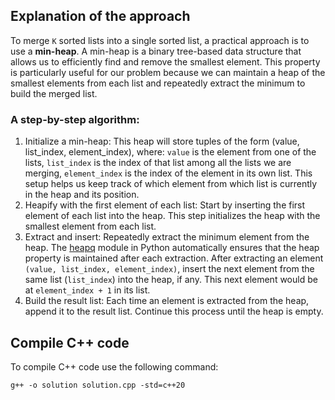 ## Explanation of the approach

To merge `K` sorted lists into a single sorted list, a practical approach is to use a **min-heap**. A min-heap is a binary tree-based data structure that allows us to efficiently find and remove the smallest element. This property is particularly useful for our problem because we can maintain a heap of the smallest elements from each list and repeatedly extract the minimum to build the merged list.

### A step-by-step algorithm:

1. Initialize a min-heap: This heap will store tuples of the form (value, list_index, element_index), where:
`value` is the element from one of the lists,
`list_index` is the index of that list among all the lists we are merging,
`element_index` is the index of the element in its own list.
This setup helps us keep track of which element from which list is currently in the heap and its position.
2. Heapify with the first element of each list: Start by inserting the first element of each list into the heap. This step initializes the heap with the smallest element from each list.
3. Extract and insert:
Repeatedly extract the minimum element from the heap. The [heapq](https://docs.python.org/3/library/heapq.html) module in Python automatically ensures that the heap property is maintained after each extraction.
After extracting an element `(value, list_index, element_index)`, insert the next element from the same list (`list_index`) into the heap, if any. This next element would be at `element_index + 1` in its list.
4. Build the result list: Each time an element is extracted from the heap, append it to the result list. Continue this process until the heap is empty.

## Compile C++ code

To compile C++ code use the following command:

``` 
g++ -o solution solution.cpp -std=c++20
```